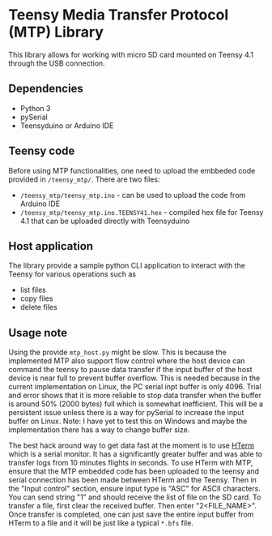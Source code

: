 # Teensy Media Transfer Protocol (MTP) Library
This library allows for working with micro SD card mounted on Teensy 4.1 through the USB connection. 

## Dependencies

* Python 3
* pySerial
* Teensyduino or Arduino IDE

## Teensy code
Before using MTP functionalities, one need to upload the embbeded code provided in ```/teensy_mtp/```. There are two files:

* ```/teensy_mtp/teensy_mtp.ino``` - can be used to upload the code from Arduino IDE
* ```/teensy_mtp/teensy_mtp.ino.TEENSY41.hex``` - compiled hex file for Teensy 4.1 that can be uploaded directly with Teensyduino 

## Host application

The library provide a sample python CLI application to interact with the Teensy for various operations such as

* list files
* copy files
* delete files

## Usage note
Using the provide ```mtp_host.py``` might be slow. This is because the implemented MTP also support flow control where the host device can command the teensy to pause data transfer if the input buffer of the host device is near full to prevent buffer overflow. This is needed because in the current implementation on Linux, the PC serial inpt buffer is only 4096. Trial and error shows that it is more reliable to stop data transfer when the buffer is around 50% (2000 bytes) full which is somewhat inefficient. This will be a persistent issue unless there is a way for pySerial to increase the input buffer on Linux. Note: I have yet to test this on Windows and maybe the implementation there has a way to change buffer size.

The best hack around way to get data fast at the moment is to use [HTerm](https://www.der-hammer.info/pages/terminal.html) which is a serial monitor. It has a significantly greater buffer and was able to transfer logs from 10 minutes flights in seconds. To use HTerm with MTP, ensure that the MTP embedded code has been uploaded to the teensy and serial connection has been made between HTerm and the Teensy. Then in the "Input control" section, ensure input type is "ASC" for ASCII characters. You can send string "1" and should receive the list of file on the SD card. To transfer a file, first clear the received buffer. Then enter "2<FILE_NAME>". Once transfer is completed, one can just save the entire input buffer from HTerm to a file and it will be just like a typical ```*.bfs``` file. 
